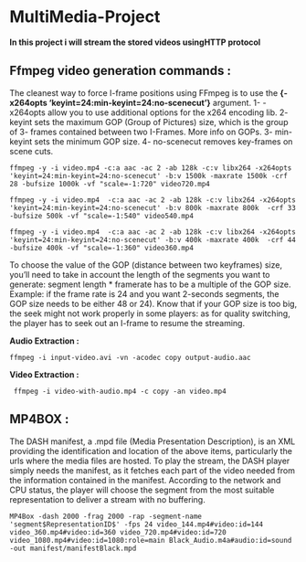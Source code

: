 # MultiMedia-Project
**In this project i will stream the stored videos usingHTTP protocol** 

Ffmpeg video generation commands :
------
The cleanest way to force I-frame positions using FFmpeg is to use the 
**{-x264opts ‘keyint=24:min-keyint=24:no-scenecut’}**  argument.
1- -x264opts allow you to use additional options for the x264 encoding lib.
2- keyint sets the maximum GOP (Group of Pictures) size, which is the group of 3- frames contained between two I-Frames. More info on GOPs.
3- min-keyint sets the minimum GOP size.
4- no-scenecut removes key-frames on scene cuts.

` ffmpeg -y -i video.mp4 -c:a aac -ac 2 -ab 128k -c:v libx264 -x264opts 'keyint=24:min-keyint=24:no-scenecut' -b:v 1500k -maxrate 1500k -crf 28 -bufsize 1000k -vf "scale=-1:720" video720.mp4 `
 
` ffmpeg -y -i video.mp4  -c:a aac -ac 2 -ab 128k -c:v libx264 -x264opts 'keyint=24:min-keyint=24:no-scenecut' -b:v 800k -maxrate 800k  -crf 33 -bufsize 500k -vf "scale=-1:540" video540.mp4 `
 
 
` ffmpeg -y -i video.mp4  -c:a aac -ac 2 -ab 128k -c:v libx264 -x264opts 'keyint=24:min-keyint=24:no-scenecut' -b:v 400k -maxrate 400k  -crf 44 -bufsize 400k -vf "scale=-1:360" video360.mp4 `

To choose the value of the GOP (distance between two keyframes) size, you’ll need to take in account the length of the segments you want to generate: segment length * framerate has to be a multiple of the GOP size.
Example: if the frame rate is 24 and you want 2-seconds segments, the GOP size needs to be either 48 or 24). Know that if your GOP size is too big, the seek might not work properly in some players: as for quality switching, the player has to seek out an I-frame to resume the streaming.

__Audio Extraction :__

` ffmpeg -i input-video.avi -vn -acodec copy output-audio.aac `

__Video Extraction :__

` ffmpeg -i video-with-audio.mp4 -c copy -an video.mp4` 

__MP4BOX :__
------
 
The DASH manifest, a .mpd file (Media Presentation Description), is an XML providing the identification and location of the above items, particularly the urls where the media files are hosted. To play the stream, the DASH player simply needs the manifest, as it fetches each part of the video needed from the information contained in the manifest. According to the network and CPU status, the player will choose the segment from the most suitable representation to deliver a stream with no buffering.

` MP4Box -dash 2000 -frag 2000 -rap -segment-name 'segment$RepresentationID$' -fps 24 video_144.mp4#video:id=144 video_360.mp4#video:id=360 video_720.mp4#video:id=720 video_1080.mp4#video:id=1080:role=main Black_Audio.m4a#audio:id=sound -out manifest/manifestBlack.mpd `

